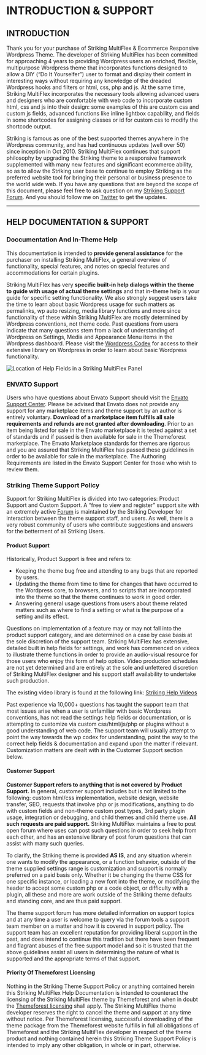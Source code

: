 INTRODUCTION & SUPPORT
======================

INTRODUCTION
------------

Thank you for your purchase of Striking MultiFlex & Ecommerce Responsive Wordpress Theme. The developer of Striking MultiFlex has been committed for approaching 4 years to providing Wordpress users an enriched, flexible, multipurpose Wordpress theme that incorporates functions designed to allow a DIY (“Do It Yourselfer”) user to format and display their content in interesting ways without requiring any knowledge of the dreaded Wordpress hooks and filters or html, css, php and js.  At the same time, Striking MultiFlex incorporates the necessary tools allowing advanced users and designers who are comfortable with web code to incorporate custom html, css and js into their design: some examples of this are custom css and custom js fields, advanced functions like inline lightbox capability, and fields in some shortcodes for assigning classes or id for custom css to modify the shortcode output.

Striking is famous as one of the best supported themes anywhere in the Wordpress community, and has had continuous updates (well over 50) since inception in Oct 2010. Striking MultiFlex continues that support philosophy by upgrading the Striking theme to a responsive framework supplemented with many new features and significant ecommerce ability, so as to allow the Striking user base to continue to employ Striking as the preferred website tool for bringing their personal or business presence to the world wide web. If you have any questions that are beyond the scope of this document, please feel free to ask question on my [Striking Support Forum][1]. And you should follow me on [Twitter][2] to get the updates.

----------

HELP DOCUMENTATION & SUPPORT
----------------------------

### Doccumentation And In-Theme Help ###

This documentation is intended to **provide general assistance** for the purchaser on installing Striking MultiFlex, a general overview of functionality, special features, and notes on special features and accommodations for certain plugins.  

Striking MultiFlex has very **specific built-in help dialogs within the theme to guide with usage of actual theme settings** and that in-theme help is your guide for specific setting functionality.  We also strongly suggest users take the time to learn about basic Wordpress usage for such matters as permalinks, wp auto resizing, media library functions and more since functionality of these within Striking MultiFlex are mostly determined by Wordpress conventions, not theme code.  Past questions from users indicate that many questions stem from a lack of understanding of Wordpress on Settings, Media and Appearance Menu items in the Wordpress dashboard.  Please visit the [Wordpress Codex][3] for access to their extensive library on Wordpress in order to learn about basic Wordpress functionality.

![Location of Help Fields in a Striking MultiFlex Panel][4]


### ENVATO Support ###

Users who have questions about Envato Support should visit the [Envato Support Center][5].  Please be advised that Envato does not provide any support for any marketplace items and theme support by an author is entirely voluntary.  **Download of a marketplace item fulfills all sale requirements and refunds are not granted after downloading**.  Prior to an item being listed for sale in the Envato marketplace it is tested against a set of standards and if passed is then available for sale in the Themeforest marketplace. The Envato Marketplace standards for themes are rigorous and you are assured that Striking MultiFlex has passed these guidelines in order to be available for sale in the marketplace.  The Authoring Requirements are listed in the Envato Support Center for those who wish to review them.

### Striking Theme Support Policy ###
Support for Striking MultiFlex is divided into two categories:  Product Support and Custom Support. A “free to view and register” support site with an extremely active [Forum][6] is maintained by the Striking Developer for interaction between the theme support staff, and users.  As well, there is a very robust community of users who contribute suggestions and answers for the betterment of all Striking Users.

#### Product Support ####
Historically, Product Support is free and refers to:

 - Keeping the theme bug free and attending to any bugs that are reported by users.
 - Updating the theme from time to time for changes that have occurred to the Wordpress core, to browsers, and to scripts that are incorporated into the theme so that the theme continues to work in good order.
 - Answering general usage questions from users about theme related matters such as where to find a setting or what is the purpose of a setting and its effect.

Questions on implementation of a feature may or may not fall into the product support category, and are determined on a case by case basis at the sole discretion of the support team. Striking MultiFlex has extensive, detailed built in help fields for settings, and work has commenced on videos to illustrate theme functions in order to provide an audio-visual resource for those users who enjoy this form of help option. Video production schedules are not yet determined and are entirely at the sole and unfettered discretion of Striking MultiFlex designer and his support staff availability to undertake such production.

The existing video library is found at the following link:  [Striking Help Videos][7]

Past experience via 10,000+ questions has taught the support team that most issues arise when a user is unfamiliar with basic Wordpress conventions, has not read the settings help fields or documentation, or is attempting to customize via custom css/html/js/php or plugins without a good understanding of web code. The support team will usually attempt to point the way towards the wp codex for understanding, point the way to the correct help fields & documentation and expand upon the matter if relevant. Customization matters are dealt with in the Customer Support section below.

#### Customer Support ####
**Customer Support refers to anything that is not covered by Product Support.**  In general, customer support includes but is not limited to the following: custom html/css implementation, website design, website transfer, SEO, requests that involve php or js modifications, anything to do with custom fields and non-theme custom post types, 3rd party plugin usage, integration or debugging, and child themes and child theme use.  **All such requests are paid support.** Striking MultiFlex maintains a free to post open forum where uses can post such questions in order to seek help from each other, and has an extensive library of post forum questions that can assist with many such queries.

To clarify, the Striking theme is provided **AS IS**, and any situation wherein one wants to modify the appearance, or a function behavior, outside of the theme supplied settings range is customization and support is normally preferred on a paid basis only.  Whether it be changing the theme CSS for one specific instance, or loading a new font into the theme, or modifying the header to accept some custom php or a code object, or difficulty with a plugin, all these and more are work outside of the Striking theme defaults and standing core, and are thus paid support.

The theme support forum has more detailed information on support topics and at any time a user is welcome to query via the forum tools a support team member on a matter and how it is covered in support policy. The support team has an excellent reputation for providing liberal support in the past, and does intend to continue this tradition but there have been frequent and flagrant abuses of the free support model and so it is trusted that the above guidelines assist all users in determining the nature of what is supported and the appropriate terms of that support.

#### Priority Of Themeforest Licensing ####
Nothing in the Striking Theme Support Policy or anything contained herein this Striking MultiFlex Help Documentation is intended to counteract the licensing of the Striking MultiFlex theme by Themeforest and when in doubt the [Themeforest licensing][8] shall apply. The Striking MultiFlex theme developer reserves the right to cancel the theme and support at any time without notice. Per Themeforest licensing, successful downloading of the theme package from the Themeforest website fulfills in full all obligations of Themeforest and the Striking MultiFlex developer in respect of the theme product and nothing contained herein this Striking Theme Support Policy is intended to imply any other obligation, in whole or in part, otherwise.


  [1]: http://kaptinlin.com/support
  [2]: http://twitter.com/kaptinlin
  [3]: http://codex.wordpress.org/Main_Page
  [4]: https://raw.github.com/strikingdoc/Striking/master/images/1/location_help_fields.png
  [5]: http://support.envato.com/
  [6]: http://kaptinlin.com/support/
  [7]: http://www.strikingsupport.com/video-tutorials
  [8]: http://support.envato.com/